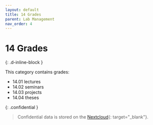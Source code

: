 ```yaml
---
layout: default
title: 14 Grades
parent: Lab Management
nav_order: 4
---
```


# 14 Grades
{: .d-inline-block }

This category contains grades:

- 14.01 lectures
- 14.02 seminars
- 14.03 projects
- 14.04 theses

{: .confidential } 
> Confidential data is stored on the [Nextcloud](https://nc-2272638881871040784.nextcloud-ionos.com/index.php/apps/files/files/59?dir=/10-lab/14_grades){: target="_blank"}.
